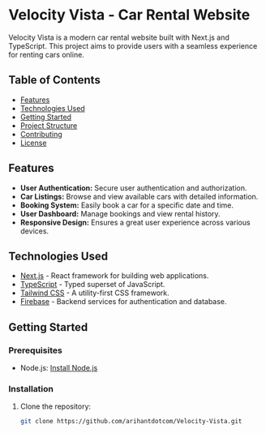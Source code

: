 # Velocity Vista - Car Rental Website

Velocity Vista is a modern car rental website built with Next.js and TypeScript. This project aims to provide users with a seamless experience for renting cars online.

## Table of Contents

- [Features](#features)
- [Technologies Used](#technologies-used)
- [Getting Started](#getting-started)
- [Project Structure](#project-structure)
- [Contributing](#contributing)
- [License](#license)

## Features

- **User Authentication:** Secure user authentication and authorization.
- **Car Listings:** Browse and view available cars with detailed information.
- **Booking System:** Easily book a car for a specific date and time.
- **User Dashboard:** Manage bookings and view rental history.
- **Responsive Design:** Ensures a great user experience across various devices.

## Technologies Used

- [Next.js](https://nextjs.org/) - React framework for building web applications.
- [TypeScript](https://www.typescriptlang.org/) - Typed superset of JavaScript.
- [Tailwind CSS](https://tailwindcss.com/) - A utility-first CSS framework.
- [Firebase](https://firebase.google.com/) - Backend services for authentication and database.

## Getting Started

### Prerequisites

- Node.js: [Install Node.js](https://nodejs.org/)

### Installation

1. Clone the repository:

   ```bash
   git clone https://github.com/arihantdotcom/Velocity-Vista.git
